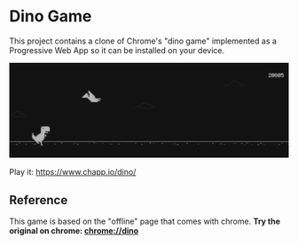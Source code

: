 # Dino Game

This project contains a clone of Chrome's "dino game" implemented as a Progressive Web App so it can be installed on your device.

[![Screenshot](./src/sprites/screenshot.png)](https://www.chapp.io/dino/)

Play it: https://www.chapp.io/dino/

## Reference

This game is based on the "offline" page that comes with chrome. **Try the original on chrome: [chrome://dino](chrome://dino)**
